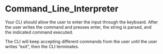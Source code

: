 # Command_Line_Interpreter

Your CLI should allow the user to enter the input through the keyboard. After the user writes the command and presses enter, the string is parsed, and the indicated command executed. 

The CLI will keep accepting different commands from the user until the user writes 
“exit”, then the CLI terminates.
